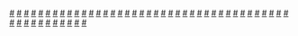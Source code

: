 <a href="https://houhuayuan.vip/%e5%85%bb%e6%ae%96%e5%9c%ba-%e7%ac%ac%e4%b8%80%e7%ab%a0">#</a>   <a href="https://houhuayuan.vip/%e6%b7%ab%e5%a0%95%e4%b9%b3%e7%89%9b-%e7%bb%ad%e5%86%99%e4%bf%ae%e6%ad%a3%e7%89%88">#</a>   <a href="https://houhuayuan.vip/%e7%a9%bf%e8%b6%8a%e5%88%b0%e5%8f%aa%e6%9c%89%e5%a5%b3%e4%ba%ba%e7%9a%84%e4%b8%96%e7%95%8c-%e7%ac%ac%e5%8d%81%e8%87%b3%e5%8d%81%e4%b8%80%e7%ab%a0">#</a>   <a href="https://houhuayuan.vip/%e7%8c%8e%e6%89%8b%e4%b8%8e%e7%8c%8e%e7%89%a9-%e7%ac%ac%e5%85%ad%e8%87%b3%e4%b8%83%e7%ab%a0">#</a>   <a href="https://houhuayuan.vip/24%e7%a6%81%e6%97%a0%e9%99%90h%e6%b8%b8%e6%88%8f-%e7%ac%ac%e5%8d%81%e4%b8%83%e7%ab%a0">#</a>   <a href="https://houhuayuan.vip/%e7%a9%bf%e8%b6%8a%e5%88%b0%e5%8f%aa%e6%9c%89%e5%a5%b3%e4%ba%ba%e7%9a%84%e4%b8%96%e7%95%8c-%e7%ac%ac%e5%85%ab%e8%87%b3%e4%b9%9d%e7%ab%a0">#</a>   <a href="https://houhuayuan.vip/%e7%8c%8e%e6%89%8b%e4%b8%8e%e7%8c%8e%e7%89%a9-%e7%ac%ac%e5%9b%9b%e8%87%b3%e4%ba%94%e7%ab%a0">#</a>   <a href="https://houhuayuan.vip/24%e7%a6%81%e6%97%a0%e9%99%90h%e6%b8%b8%e6%88%8f-%e7%ac%ac%e5%8d%81%e5%85%ad%e7%ab%a0">#</a>   <a href="https://houhuayuan.vip/%e7%8c%8e%e6%89%8b%e4%b8%8e%e7%8c%8e%e7%89%a9-%e7%ac%ac%e4%b8%80%e8%87%b3%e4%b8%89%e7%ab%a0">#</a>   <a href="https://houhuayuan.vip/%e6%83%b3%e6%88%90%e4%b8%ba%e4%ba%ba%e5%a6%bb-%e7%ba%af%e7%88%b1%e7%af%87-%e7%ac%ac%e4%b8%80%e8%87%b3%e4%b8%89%e7%ab%a0">#</a>   <a href="https://houhuayuan.vip/24%e7%a6%81%e6%97%a0%e9%99%90h%e6%b8%b8%e6%88%8f-%e7%ac%ac%e5%8d%81%e4%ba%94%e7%ab%a0">#</a>   <a href="https://houhuayuan.vip/24%e7%a6%81%e6%97%a0%e9%99%90h%e6%b8%b8%e6%88%8f-%e7%ac%ac%e5%8d%81%e5%9b%9b%e7%ab%a0">#</a>   <a href="https://houhuayuan.vip/%e4%b8%80%e5%8f%aa%e5%85%b1%e4%ba%ab%e7%bb%92%e5%b8%83%e7%90%83-%e7%ac%ac%e4%b8%83%e7%ab%a0">#</a>   <a href="https://houhuayuan.vip/%e8%a2%ab%e5%bc%9f%e5%bc%9f%e7%9f%a5%e9%81%93%e7%88%b1%e7%a9%bf%e8%a3%99%e5%ad%90%e4%b9%8b%e5%90%8e-%e7%ac%ac%e4%b8%80%e7%ab%a0">#</a>   <a href="https://houhuayuan.vip/%e4%ba%91%e6%9c%b5%e7%9a%84%e8%87%aa%e8%bf%b0">#</a>   <a href="https://houhuayuan.vip/24%e7%a6%81%e6%97%a0%e9%99%90h%e6%b8%b8%e6%88%8f-%e7%ac%ac%e5%8d%81%e4%b8%89%e7%ab%a0">#</a>   <a href="https://houhuayuan.vip/%e5%8f%8c%e5%ad%90%e4%b9%8b%e6%98%9f">#</a>   <a href="https://houhuayuan.vip/%e8%a2%ab%e5%85%a5%e4%be%b5%e7%9a%84%e6%88%98%e8%88%b0">#</a>   <a href="https://houhuayuan.vip/%e5%96%84%e8%89%af%e7%9a%84%e9%93%83%e5%ad%90%e5%b0%8f%e5%a7%90%e4%b8%8e%e5%8f%af%e7%88%b1%e7%9a%84%e4%ba%9a%e5%ad%90">#</a>   <a href="https://houhuayuan.vip/%e5%ae%88%e6%9c%9b%e5%85%ac%e4%b8%bb">#</a>   <a href="https://houhuayuan.vip/24%e7%a6%81%e6%97%a0%e9%99%90h%e6%b8%b8%e6%88%8f-%e7%ac%ac%e5%8d%81%e4%ba%8c%e7%ab%a0">#</a>   <a href="https://houhuayuan.vip/24%e7%a6%81%e6%97%a0%e9%99%90h%e6%b8%b8%e6%88%8f-%e7%ac%ac%e5%8d%81%e4%b8%80%e7%ab%a0">#</a>   <a href="https://houhuayuan.vip/%e6%81%b6%e6%80%a7%e9%99%84%e8%ba%ab">#</a>   <a href="https://houhuayuan.vip/%e5%8f%98%e8%ba%ab%e7%a6%8f%e5%88%a9%e5%a7%ac-%e7%ac%ac%e5%9b%9b%e7%ab%a0">#</a>   <a href="https://houhuayuan.vip/%e5%a5%b3%e4%bb%86%e4%bb%a3%e8%a1%8c%e8%80%85-%e7%ac%ac%e4%b8%80%e7%ab%a0">#</a>   <a href="https://houhuayuan.vip/%e7%a9%bf%e8%b6%8a%e9%be%99%e5%a8%98%e7%bb%9d%e4%b8%8d%e5%b1%88%e6%9c%8d-%e7%ac%ac%e5%9b%9b%e8%87%b3%e4%ba%94%e7%ab%a0">#</a>   <a href="https://houhuayuan.vip/%e7%a9%bf%e8%b6%8a%e9%be%99%e5%a8%98%e7%bb%9d%e4%b8%8d%e5%b1%88%e6%9c%8d-%e7%ac%ac%e4%b8%80%e8%87%b3%e4%b8%89%e7%ab%a0">#</a>   <a href="https://houhuayuan.vip/%e4%bc%aa%e5%a8%98%e8%b0%83%e5%88%b6%e6%a8%a1%e5%bc%8f-%e7%ac%ac%e4%b8%89%e7%ab%a0">#</a>   <a href="https://houhuayuan.vip/%e5%8f%98%e8%ba%ab%e6%b7%ab%e9%ad%94%e7%9a%84%e6%b7%ab%e5%a0%95-%e7%ac%ac%e4%ba%8c%e7%ab%a0">#</a>   <a href="https://houhuayuan.vip/%e7%94%9f%e5%8c%96%e5%8d%b1%e6%9c%ba%e4%b9%8b%e7%bb%88%e7%ba%a7%e6%af%8d%e4%bd%93-%e7%ac%ac%e5%85%ab%e7%ab%a0">#</a>   <a href="https://houhuayuan.vip/%e6%97%b6%e7%a9%ba%e8%b4%9e%e6%93%8d%e5%b8%a6">#</a>   <a href="https://houhuayuan.vip/%e8%bd%ae%e5%9b%9e%e7%9a%84%e5%b4%a9%e5%9d%8f">#</a>   <a href="https://houhuayuan.vip/%e5%b9%bb%e6%83%b3%e4%b8%96%e7%95%8c%e5%b0%8f%e5%89%a7%e5%9c%ba-%e6%88%91%e6%98%af%e5%b0%8f%e9%9b%85">#</a>   <a href="https://houhuayuan.vip/%e6%8b%94%e5%87%ba%e5%9c%a3%e5%89%91%e7%9a%84%e6%88%91%e5%8f%98%e6%88%90%e4%ba%86%e6%9c%80%e5%bc%ba%e5%8b%87%e8%80%85%e2%99%80">#</a>   <a href="https://houhuayuan.vip/24%e7%a6%81%e6%97%a0%e9%99%90h%e6%b8%b8%e6%88%8f-%e7%ac%ac%e5%8d%81%e7%ab%a0">#</a>   <a href="https://houhuayuan.vip/%e5%85%a8%e8%83%bd%e6%94%b9%e9%80%a0%e5%85%ac%e5%8f%b8-%e7%ac%ac%e5%9b%9b%e7%ab%a0">#</a>   <a href="https://houhuayuan.vip/%e5%a5%b3%e4%bb%86%e4%bb%a3%e8%a1%8c%e8%80%85-%e7%ac%ac%e9%9b%b6%e7%ab%a0">#</a>   <a href="https://houhuayuan.vip/%e9%9a%8f%e8%ba%ab%e6%80%a7%e5%a5%b4%e5%85%bb%e6%88%90%e7%b3%bb%e7%bb%9f-%e7%ac%ac%e5%8d%81%e5%9b%9b%e7%ab%a0">#</a>   <a href="https://houhuayuan.vip/%e5%8f%98%e8%ba%ab%e6%b7%ab%e9%ad%94%e7%9a%84%e6%b7%ab%e5%a0%95-%e7%ac%ac%e4%b8%80%e7%ab%a0">#</a>   <a href="https://houhuayuan.vip/%e6%83%b3%e6%88%90%e4%b8%ba%e4%ba%ba%e5%a6%bb%e5%87%ad%e4%be%9d%e7%af%87-%e7%ac%ac%e4%b8%80%e8%87%b3%e4%ba%8c%e7%ab%a0">#</a>   <a href="https://houhuayuan.vip/%e7%94%9f%e5%8c%96%e5%8d%b1%e6%9c%ba%e4%b9%8b%e7%bb%88%e7%ba%a7%e6%af%8d%e4%bd%93-%e7%ac%ac%e4%b8%83%e7%ab%a0">#</a>   <a href="https://houhuayuan.vip/%e9%ad%94%e6%b3%95%e5%b0%91%e5%a5%b3%e4%b9%8b%e5%ae%bf%e5%91%bdvs%e6%b7%ab%e7%bd%aa">#</a>   <a href="https://houhuayuan.vip/%e6%89%b6%e5%a5%b9%e5%b9%bb%e6%83%b3%e4%b8%96%e7%95%8c%e5%a5%b3%e6%ad%a6%e7%a5%9e%e7%af%87-%e7%ac%ac%e4%ba%8c%e5%8d%81%e4%b9%9d%e8%87%b3%e4%b8%89%e5%8d%81%e7%ab%a0">#</a>   <a href="https://houhuayuan.vip/%e7%94%9f%e5%8c%96%e5%8d%b1%e6%9c%ba%e4%b9%8b%e7%bb%88%e6%9e%81%e6%af%8d%e4%bd%93-%e7%ac%ac%e5%85%ad%e7%ab%a0">#</a>   <a href="https://houhuayuan.vip/%e6%a2%a6%e5%a2%83%e7%a9%ba%e9%97%b4-%e7%ac%ac%e4%b8%89%e7%ab%a0">#</a>   <a href="https://houhuayuan.vip/%e6%89%b6%e5%a5%b9%e5%b9%bb%e6%83%b3%e4%b8%96%e7%95%8c%e5%a5%b3%e6%ad%a6%e7%a5%9e%e7%af%87-%e7%ac%ac%e4%ba%8c%e5%8d%81%e4%b8%83%e8%87%b3%e4%ba%8c%e5%8d%81%e5%85%ab%e7%ab%a0">#</a>   <a href="https://houhuayuan.vip/%e5%b9%bb%e6%83%b3%e4%b8%96%e7%95%8c%e5%b0%8f%e5%89%a7%e5%9c%ba-%e9%be%99%e7%8e%a5%e7%9a%84%e6%94%b9%e9%80%a0">#</a>   <a href="https://houhuayuan.vip/%e6%9c%88%e7%ac%99%e7%9a%84%e8%9c%95%e5%8f%98-%e5%ba%8f%e7%ab%a0">#</a>   <a href="https://houhuayuan.vip/24%e7%a6%81%e6%97%a0%e9%99%90h%e6%b8%b8%e6%88%8f-%e7%ac%ac%e4%b9%9d%e7%ab%a0">#</a>   <a href="https://houhuayuan.vip/%e5%b9%bb%e6%83%b3%e4%b8%96%e7%95%8c%e5%b0%8f%e5%89%a7%e5%9c%ba-%e5%bc%a0%e5%ba%ad%e7%be%bd%e7%9a%84%e5%a6%93%e5%a5%b3%e4%b8%80%e5%a4%a9">#</a>   